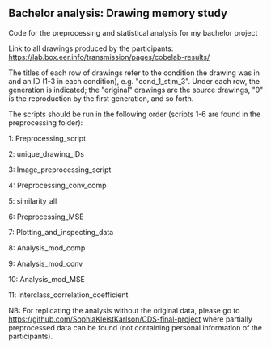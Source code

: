 ## Bachelor analysis: Drawing memory study
Code for the preprocessing and statistical analysis for my bachelor project

Link to all drawings produced by the participants: https://lab.box.eer.info/transmission/pages/cobelab-results/

The titles of each row of drawings refer to the condition the drawing was in and an ID (1-3 in each condition), e.g. "cond_1_stim_3". Under each row, the generation is indicated; the "original" drawings are the source drawings, "0" is the reproduction by the first generation, and so forth.

The scripts should be run in the following order (scripts 1-6 are found in the preprocessing folder):

1: Preprocessing_script

2: unique_drawing_IDs

3: Image_preprocessing_script

4: Preprocessing_conv_comp

5: similarity_all

6: Preprocessing_MSE

7: Plotting_and_inspecting_data

8: Analysis_mod_comp

9: Analysis_mod_conv

10: Analysis_mod_MSE

11: interclass_correlation_coefficient

NB: For replicating the analysis without the original data, please go to https://github.com/SophiaKleistKarlson/CDS-final-project where partially preprocessed data can be found (not containing personal information of the participants).
